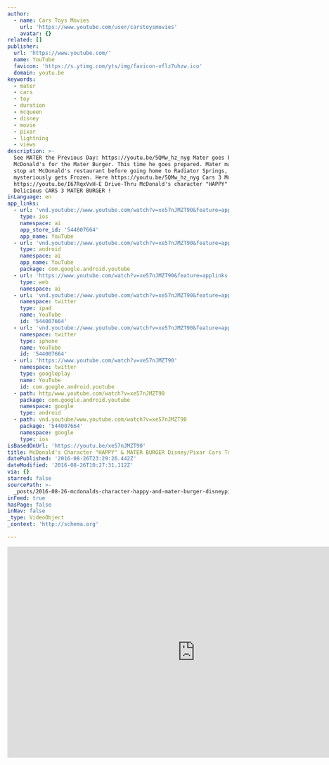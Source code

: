 ```yaml
---
author:
  - name: Cars Toys Movies
    url: 'https://www.youtube.com/user/carstoysmovies'
    avatar: {}
related: []
publisher:
  url: 'https://www.youtube.com/'
  name: YouTube
  favicon: 'https://s.ytimg.com/yts/img/favicon-vflz7uhzw.ico'
  domain: youtu.be
keywords:
  - mater
  - cars
  - toy
  - duration
  - mcqueen
  - disney
  - movie
  - pixar
  - lightning
  - views
description: >-
  See MATER the Previous Day: https://youtu.be/5QMw_hz_nyg Mater goes back to
  McDonald's for the Mater Burger. This time he goes prepared. Mater makes his
  stop at McDonald's restaurant before going home to Radiator Springs, where he
  mysteriously gets Frozen. Here https://youtu.be/5QMw_hz_nyg Cars 3 Movie
  https://youtu.be/I67RqxVvH-E Drive-Thru McDonald's character "HAPPY" loves the
  Delicious CARS 3 MATER BURGER !
inLanguage: en
app_links:
  - url: 'vnd.youtube://www.youtube.com/watch?v=xe57nJMZT90&feature=applinks'
    type: ios
    namespace: ai
    app_store_id: '544007664'
    app_name: YouTube
  - url: 'vnd.youtube://www.youtube.com/watch?v=xe57nJMZT90&feature=applinks'
    type: android
    namespace: ai
    app_name: YouTube
    package: com.google.android.youtube
  - url: 'https://www.youtube.com/watch?v=xe57nJMZT90&feature=applinks'
    type: web
    namespace: ai
  - url: 'vnd.youtube://www.youtube.com/watch?v=xe57nJMZT90&feature=applinks'
    namespace: twitter
    type: ipad
    name: YouTube
    id: '544007664'
  - url: 'vnd.youtube://www.youtube.com/watch?v=xe57nJMZT90&feature=applinks'
    namespace: twitter
    type: iphone
    name: YouTube
    id: '544007664'
  - url: 'https://www.youtube.com/watch?v=xe57nJMZT90'
    namespace: twitter
    type: googleplay
    name: YouTube
    id: com.google.android.youtube
  - path: http/www.youtube.com/watch?v=xe57nJMZT90
    package: com.google.android.youtube
    namespace: google
    type: android
  - path: vnd.youtube/www.youtube.com/watch?v=xe57nJMZT90
    package: '544007664'
    namespace: google
    type: ios
isBasedOnUrl: 'https://youtu.be/xe57nJMZT90'
title: McDonald's Character "HAPPY" & MATER BURGER Disney/Pixar Cars Toys Movies 3
datePublished: '2016-08-26T23:29:26.442Z'
dateModified: '2016-08-26T10:27:31.112Z'
via: {}
starred: false
sourcePath: >-
  _posts/2016-08-26-mcdonalds-character-happy-and-mater-burger-disneypixar-car.md
inFeed: true
hasPage: false
inNav: false
_type: VideoObject
_context: 'http://schema.org'

---
```

<iframe src="https://cdn.embedly.com/widgets/media.html?src=https%3A%2F%2Fwww.youtube.com%2Fembed%2Fxe57nJMZT90%3Ffeature%3Doembed&amp;url=http%3A%2F%2Fwww.youtube.com%2Fwatch%3Fv%3Dxe57nJMZT90&amp;image=https%3A%2F%2Fi.ytimg.com%2Fvi%2Fxe57nJMZT90%2Fhqdefault.jpg&amp;key=b7d04c9b404c499eba89ee7072e1c4f7&amp;type=text%2Fhtml&amp;schema=youtube" width="854" height="480" scrolling="no" frameborder="0" allowfullscreen="" style=""></iframe>